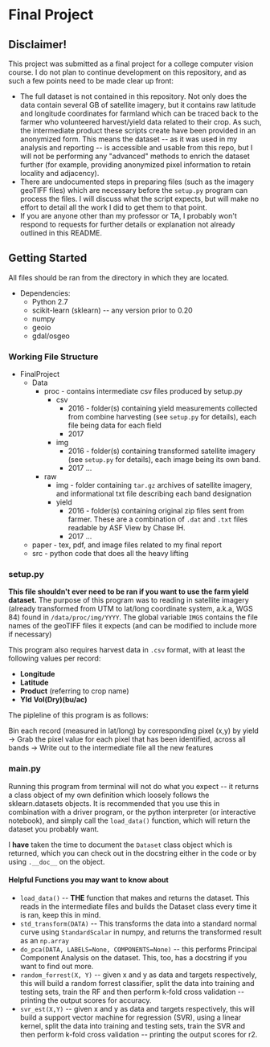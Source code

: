# Final Project

## Disclaimer!
This project was submitted as a final project for a college computer vision course.  I do not plan to continue development on this repository, and as such a few points need to be made clear up front:

* The full dataset is not contained in this repository. Not only does the data contain several GB of satellite imagery, but it contains raw latitude and longitude coordinates for farmland which can be traced back to the farmer who volunteered harvest/yield data related to their crop.  As such, the intermediate product these scripts create have been provided in an anonymized form.  This means the dataset -- as it was used in my analysis and reporting -- is accessible and usable from this repo, but I will not be performing any "advanced" methods to enrich the dataset further (for example, providing anonymized pixel information to retain locality and adjacency).
* There are undocumented steps in preparing files (such as the imagery geoTIFF files) which are necessary before the ``setup.py`` program can process the files. I will discuss what the script expects, but will make no effort to detail all the work I did to get them to that point.
* If you are anyone other than my professor or TA, I probably won't respond to requests for further details or explanation not already outlined in this README.

## Getting Started

All files should be ran from the directory in which they are located.

* Dependencies:
  * Python 2.7
  * scikit-learn (sklearn) -- any version prior to 0.20
  * numpy
  * geoio
  * gdal/osgeo

### Working File Structure

* FinalProject
  * Data
    * proc - contains intermediate csv files produced by setup.py
      * csv
        * 2016 - folder(s) containing yield measurements collected from combine harvesting (see ``setup.py`` for details), each file being data for each field
        * 2017
      * img
        * 2016 - folder(s) containing transformed satellite imagery (see ``setup.py`` for details), each image being its own band.
        * 2017 ...
    * raw
      * img - folder containing ``tar.gz`` archives of satellite imagery, and informational txt file describing each band designation
      * yield
        * 2016 - folder(s) containing original zip files sent from farmer. These are a combination of ``.dat`` and ``.txt`` files readable by ASF View by Chase IH.
        * 2017 ...
  * paper - tex, pdf, and image files related to my final report
  * src - python code that does all the heavy lifting

### setup.py

__This file shouldn't ever need to be ran if you want to use the farm yield dataset.__ The purpose of this program was to reading in satellite imagery (already transformed from UTM to lat/long coordinate system, a.k.a, WGS 84) found in ``/data/proc/img/YYYY``. The global variable ``IMGS`` contains the file names of the geoTIFF files it expects (and can be modified to include more if necessary)

This program also requires harvest data in ``.csv`` format, with at least the following values per record:

* __Longitude__
* __Latitude__
* __Product__ (referring to crop name)
* __Yld Vol(Dry)(bu/ac)__

The pipleline of this program is as follows:

Bin each record (measured in lat/long) by corresponding pixel (x,y) by yield ->
Grab the pixel value for each pixel that has been identified, across all bands ->
Write out to the intermediate file all the new features

### main.py

Running this program from terminal will not do what you expect -- it returns a class object of my own definition which loosely follows the sklearn.datasets objects.  It is recommended that you use this in combination with a driver program, or the python interpreter (or interactive notebook), and simply call the ``load_data()`` function, which will return the dataset you probably want.

I __have__ taken the time to document the ``Dataset`` class object which is returned, which you can check out in the docstring either in the code or by using ``.__doc__`` on the object.

#### Helpful Functions you may want to know about

* ``load_data()`` -- __THE__ function that makes and returns the dataset. This reads in the intermediate files and builds the Dataset class every time it is ran, keep this in mind.
* ``std_transform(DATA)`` -- This transforms the data into a standard normal curve using ``StandardScalar`` in numpy, and returns the transformed result as an ``np.array``
* ``do_pca(DATA, LABELS=None, COMPONENTS=None)`` -- this performs Principal Component Analysis on the dataset. This, too, has a docstring if you want to find out more.
* ``random_forrest(X, Y)`` -- given x and y as data and targets respectively, this will build a random forrest classifier, split the data into training and testing sets, train the RF and then perform k-fold cross validation -- printing the output scores for accuracy.
* ``svr_est(X,Y)`` -- given x and y as data and targets respectively, this will build a support vector machine for regression (SVR), using a linear kernel, split the data into training and testing sets, train the SVR and then perform k-fold cross validation -- printing the output scores for r2.
